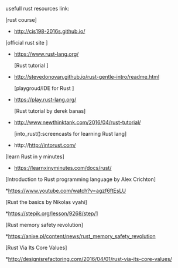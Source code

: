 usefull rust resources link:

  [rust course]

  * http://cis198-2016s.github.io/
  
  [official rust site ]
  
  * https://www.rust-lang.org/
 	
 	[Rust tutorial ]
  
  * http://stevedonovan.github.io/rust-gentle-intro/readme.html
    
    [playgroud/IDE for Rust  ]
  
  * https://play.rust-lang.org/
  
    [Rust tutorial by derek banas]
  
  * http://www.newthinktank.com/2016/04/rust-tutorial/
  
     [into_rust():screencasts for learning Rust lang]
  
  * http://http://intorust.com/
  
  [learn Rust in y minutes]
  
  * https://learnxinyminutes.com/docs/rust/
  
  [Introduction to Rust programming language by Alex Crichton]
  
  *https://www.youtube.com/watch?v=agzf6ftEsLU

  [Rust the basics by Nikolas vyahi]
  
  *https://stepik.org/lesson/9268/step/1
  
  [Rust memory safety revolution]
  
  *https://anixe.pl/content/news/rust_memory_safety_revolution
  
  [Rust Via Its Core Values]
  
  *http://designisrefactoring.com/2016/04/01/rust-via-its-core-values/
  
  
  
